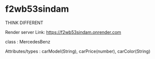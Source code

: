 # f2wb53sindam
THINK DIFFERENT

Render server Link: https://f2wb53sindam.onrender.com

class : MercedesBenz

Attributes/types : carModel(String), carPrice(number), carColor(String)